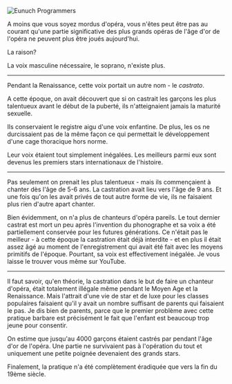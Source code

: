 ![Eunuch Programmers](https://orel.garga.net/image-3175739551.jpg)

A moins que vous soyez mordus d'opéra, vous n'êtes peut être pas au courant qu'une partie significative des plus grands opéras de l'âge d'or de l'opéra ne peuvent plus être joués aujourd'hui.

La raison?

La voix masculine nécessaire, le soprano, n'existe plus.

----

Pendant la Renaissance, cette voix portait un autre nom - le *castrato*.

A cette époque, on avait découvert que si on castrait les garçons les plus talentueux avant le début de la puberté, ils n'atteignaient jamais la maturité sexuelle.

Ils conservaient le registre aigu d'une voix enfantine. De plus, les os ne durcissaient pas de la même façon ce qui permettait le développement d'une cage thoracique hors norme.

Leur voix étaient tout simplement inégalées. Les meilleurs parmi eux sont devenus les premiers stars internationaux de l'histoire.

----

Pas seulement on prenait les plus talentueux - mais ils commençaient à chanter dès l'âge de 5-6 ans. La castration avait lieu vers l'âge de 9 ans. Et une fois qu'on les avait privés de tout autre forme de vie, ils ne faisaient plus rien d'autre apart chanter.

Bien évidemment, on n'a plus de chanteurs d'opéra pareils. Le tout dernier castrat est mort un peu après l'invention du phonographe et sa voix a été partiellement conservée pour les futures générations. Ce n'était pas le meilleur - à cette époque la castration était déjà interdite - et en plus il était assez âgé au moment de l'enregistrement qui avait été fait avec les moyens primitifs de l'époque. Pourtant, sa voix est effectivement inégalée. Je vous laisse le trouver vous même sur YouTube.

----

Il faut savoir, qu'en théorie, la castration dans le but de faire un chanteur d'opéra, était totalement illégale même pendant le Moyen Age et la Renaissance. Mais l'attrait d'une vie de star et de luxe pour les classes populaires faisaient qu'il y avait un nombre suffisant de parents qui faisaient le pas. Je dis bien de parents, parce que le premier problème avec cette pratique barbare est précisément le fait que l'enfant est beaucoup trop jeune pour consentir.

On estime que jusqu'au 4000 garçons étaient castrés par pendant l'âge d'or de l'opéra. Une partie ne survivaient pas à l'opération du tout et uniquement une petite poignée devenaient des grands stars.

Finalement, la pratique n'a été complètement éradiquée que vers la fin du 19ème siècle.
